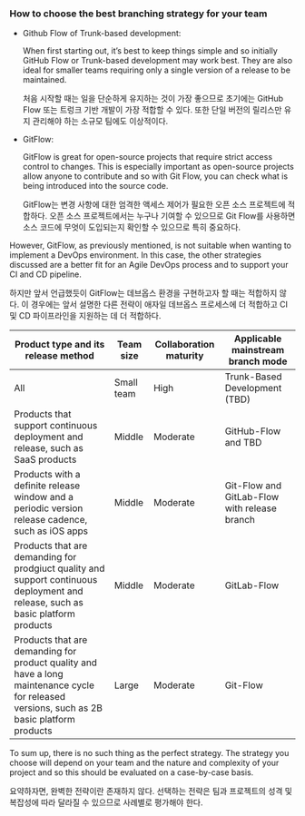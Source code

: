 
### **How to choose the best branching strategy for your team**

- Github Flow of Trunk-based development:
    
    When first starting out, it’s best to keep things simple and so initially GitHub Flow or Trunk-based development may work best. They are also ideal for smaller teams requiring only a single version of a release to be maintained.
    
    처음 시작할 때는 일을 단순하게 유지하는 것이 가장 좋으므로 초기에는 GitHub Flow 또는 트렁크 기반 개발이 가장 적합할 수 있다. 또한 단일 버전의 릴리스만 유지 관리해야 하는 소규모 팀에도 이상적이다.
    
- GitFlow:
    
    GitFlow is great for open-source projects that require strict access control to changes. This is especially important as open-source projects allow anyone to contribute and so with Git Flow, you can check what is being introduced into the source code.
    
    GitFlow는 변경 사항에 대한 엄격한 액세스 제어가 필요한 오픈 소스 프로젝트에 적합하다. 오픈 소스 프로젝트에서는 누구나 기여할 수 있으므로 Git Flow를 사용하면 소스 코드에 무엇이 도입되는지 확인할 수 있으므로 특히 중요하다.
    

However, GitFlow, as previously mentioned, is not suitable when wanting to implement a DevOps environment. In this case, the other strategies discussed are a better fit for an Agile DevOps process and to support your CI and CD pipeline.

하지만 앞서 언급했듯이 GitFlow는 데브옵스 환경을 구현하고자 할 때는 적합하지 않다. 이 경우에는 앞서 설명한 다른 전략이 애자일 데브옵스 프로세스에 더 적합하고 CI 및 CD 파이프라인을 지원하는 데 더 적합하다.

| Product type and its release method | Team size | Collaboration maturity | Applicable mainstream branch mode |
| --- | --- | --- | --- |
| All | Small team | High | Trunk-Based Development (TBD) |
| Products that support continuous deployment and release, such as SaaS products | Middle | Moderate | GitHub-Flow and TBD |
| Products with a definite release window and a periodic version release cadence, such as iOS apps | Middle | Moderate | Git-Flow and GitLab-Flow with release branch |
| Products that are demanding for prodgiuct quality and support continuous deployment and release, such as basic platform products | Middle | Moderate | GitLab-Flow |
| Products that are demanding for product quality and have a long maintenance cycle for released versions, such as 2B basic platform products | Large | Moderate | Git-Flow |

To sum up, there is no such thing as the perfect strategy. The strategy you choose will depend on your team and the nature and complexity of your project and so this should be evaluated on a case-by-case basis.

요약하자면, 완벽한 전략이란 존재하지 않다. 선택하는 전략은 팀과 프로젝트의 성격 및 복잡성에 따라 달라질 수 있으므로 사례별로 평가해야 한다.
